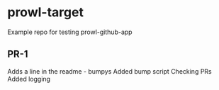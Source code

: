 # prowl-target
Example repo for testing prowl-github-app

## PR-1

Adds a line in the readme - bumpys
Added bump script
Checking PRs
Added logging

